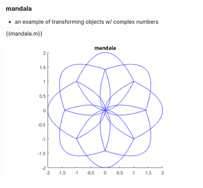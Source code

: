### mandala
- an example of transforming objects w/ complex numbers

{{mandala.m}}

![](mandala.png)